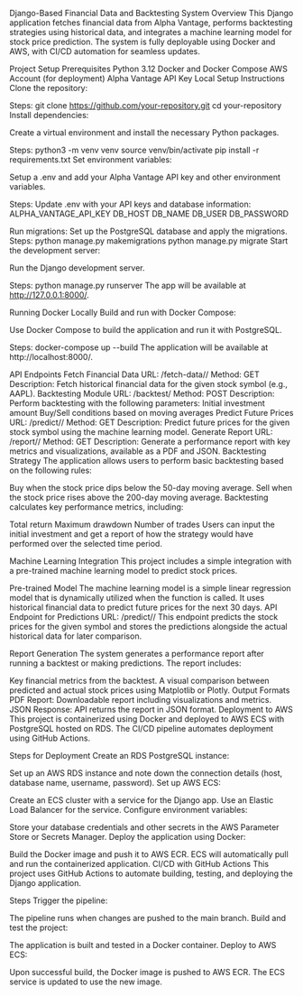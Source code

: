 Django-Based Financial Data and Backtesting System
Overview
This Django application fetches financial data from Alpha Vantage, performs backtesting strategies using historical data, and integrates a machine learning model for stock price prediction. The system is fully deployable using Docker and AWS, with CI/CD automation for seamless updates.

Project Setup
Prerequisites
Python 3.12
Docker and Docker Compose
AWS Account (for deployment)
Alpha Vantage API Key
Local Setup Instructions
Clone the repository:

Steps:
git clone https://github.com/your-repository.git
cd your-repository
Install dependencies:

Create a virtual environment and install the necessary Python packages.

Steps:
python3 -m venv venv
source venv/bin/activate
pip install -r requirements.txt
Set environment variables:

Setup a .env and add your Alpha Vantage API key and other environment variables.

Steps:
Update .env with your API keys and database information:
ALPHA_VANTAGE_API_KEY
DB_HOST
DB_NAME
DB_USER
DB_PASSWORD

Run migrations:
Set up the PostgreSQL database and apply the migrations.
Steps:
python manage.py makemigrations
python manage.py migrate
Start the development server:

Run the Django development server.

Steps:
python manage.py runserver
The app will be available at http://127.0.0.1:8000/.

Running Docker Locally
Build and run with Docker Compose:

Use Docker Compose to build the application and run it with PostgreSQL.

Steps:
docker-compose up --build
The application will be available at http://localhost:8000/.

API Endpoints
Fetch Financial Data
URL: /fetch-data/<symbol>/
Method: GET
Description: Fetch historical financial data for the given stock symbol (e.g., AAPL).
Backtesting Module
URL: /backtest/
Method: POST
Description: Perform backtesting with the following parameters:
Initial investment amount
Buy/Sell conditions based on moving averages
Predict Future Prices
URL: /predict/<symbol>/
Method: GET
Description: Predict future prices for the given stock symbol using the machine learning model.
Generate Report
URL: /report/<symbol>/
Method: GET
Description: Generate a performance report with key metrics and visualizations, available as a PDF and JSON.
Backtesting Strategy
The application allows users to perform basic backtesting based on the following rules:

Buy when the stock price dips below the 50-day moving average.
Sell when the stock price rises above the 200-day moving average.
Backtesting calculates key performance metrics, including:

Total return
Maximum drawdown
Number of trades
Users can input the initial investment and get a report of how the strategy would have performed over the selected time period.

Machine Learning Integration
This project includes a simple integration with a pre-trained machine learning model to predict stock prices.

Pre-trained Model
The machine learning model is a simple linear regression model that is dynamically utilized when the function is called.
It uses historical financial data to predict future prices for the next 30 days.
API Endpoint for Predictions
URL: /predict/<symbol>/
This endpoint predicts the stock prices for the given symbol and stores the predictions alongside the actual historical data for later comparison.

Report Generation
The system generates a performance report after running a backtest or making predictions. The report includes:

Key financial metrics from the backtest.
A visual comparison between predicted and actual stock prices using Matplotlib or Plotly.
Output Formats
PDF Report: Downloadable report including visualizations and metrics.
JSON Response: API returns the report in JSON format.
Deployment to AWS
This project is containerized using Docker and deployed to AWS ECS with PostgreSQL hosted on RDS. The CI/CD pipeline automates deployment using GitHub Actions.

Steps for Deployment
Create an RDS PostgreSQL instance:

Set up an AWS RDS instance and note down the connection details (host, database name, username, password).
Set up AWS ECS:

Create an ECS cluster with a service for the Django app.
Use an Elastic Load Balancer for the service.
Configure environment variables:

Store your database credentials and other secrets in the AWS Parameter Store or Secrets Manager.
Deploy the application using Docker:

Build the Docker image and push it to AWS ECR.
ECS will automatically pull and run the containerized application.
CI/CD with GitHub Actions
This project uses GitHub Actions to automate building, testing, and deploying the Django application.

Steps
Trigger the pipeline:

The pipeline runs when changes are pushed to the main branch.
Build and test the project:

The application is built and tested in a Docker container.
Deploy to AWS ECS:

Upon successful build, the Docker image is pushed to AWS ECR.
The ECS service is updated to use the new image.
